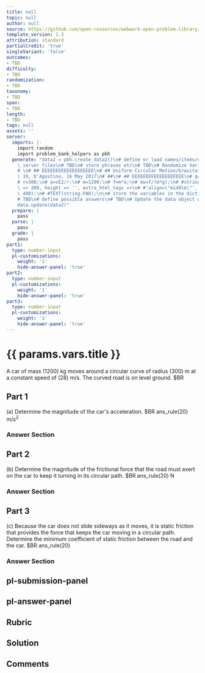 ```yaml
---
title: null
topic: null
author: null
source: https://github.com/open-resources/webwork-open-problem-library/tree/master/Contrib/BrockPhysics/College_Physics_Urone/6.Uniform_Circular_Motion_and_Gravitation/ch6-19.pg
template_version: 1.3
attribution: standard
partialCredit: 'true'
singleVariant: 'false'
outcomes:
- TBD
difficulty:
- TBD
randomization:
- TBD
taxonomy:
- TBD
span:
- TBD
length:
- TBD
tags: null
assets: ''
server:
  imports: |-
    import random
    import problem_bank_helpers as pbh
  generate: "data2 = pbh.create_data2()\n# define or load names/items/objects from\
    \ server files\n# TBD\n# store phrases etc\n# TBD\n# Randomize Variables\n# \n\
    # \n# ## EEEEEEEEEEEEEEEEEEE\n# ## Uniform Circular Motion/Gravitation, Ch6, prob\
    \ 19, D'Agostino, 16 May 2017\n# ##\n# ## EEEEEEEEEEEEEEEEEEE\n# g=9.8;\n# v=28;\n\
    # r=300;\n# a=vE2/r;\n# m=1200;\n# f=m*a;\n# mu=f/(m*g);\n# #string = image('k_q1.png',width\
    \ => 200, height => '', extra_html_tags =>\n# #'align=\"middle\"', tex_size =>\
    \ 400);\n# #TEXT(string.PAR);\n\n# store the variables in the dictionary params\n\
    # TBD\n# define possible answers\n# TBD\n# Update the data object with a new dict\n\
    data.update(data2)"
  prepare: |
    pass
  parse: |
    pass
  grade: |
    pass
part1:
  type: number-input
  pl-customizations:
    weight: '1'
    hide-answer-panel: 'true'
part2:
  type: number-input
  pl-customizations:
    weight: '1'
    hide-answer-panel: 'true'
part3:
  type: number-input
  pl-customizations:
    weight: '1'
    hide-answer-panel: 'true'
---
```


# {{ params.vars.title }} 


A car of mass (1200) kg moves around a circular curve of radius (300) m at a constant speed of (28) m/s. The curved road is on level ground. $BR

## Part 1 
(a) Determine the magnitude of the car's acceleration. $BR ans_rule(20)  m/s<sup>2</sup> 


 ### Answer Section

## Part 2 
(b) Determine the magnitude of the frictional force that the road must exert on the car to keep it turning in its circular path.  $BR ans_rule(20)  N 


 ### Answer Section

## Part 3 
(c) Because the car does not slide sideways as it moves, it is static friction that provides the force that keeps the car moving in a circular path. Determine the minimum coefficient of static friction between the road and the car.  $BR ans_rule(20) 


 ### Answer Section


## pl-submission-panel 


## pl-answer-panel 


## Rubric 


## Solution 


## Comments 


